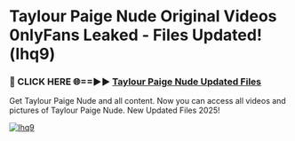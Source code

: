 # Taylour Paige Nude Original Videos 0nlyFans Leaked - Files Updated! (lhq9)

<h3>🔴 CLICK HERE 🌐==►► <a href="https://tinyurl.com/4mcuefdz" rel="nofollow">Taylour Paige Nude Updated Files</a></h3>

Get Taylour Paige Nude and all content. Now you can access all videos and pictures of Taylour Paige Nude. New Updated Files 2025!

[![lhq9](https://i.imgur.com/StAQSOY.gif)](https://tinyurl.com/4mcuefdz)

